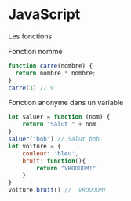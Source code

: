 # JavaScript
Les fonctions

Fonction nommé
```js
function carre(nombre) {
  return nombre * nombre;
}
carre(3) // 9
```

Fonction anonyme dans un variable
```js
let saluer = function (nom) {
    return "Salut " + nom
}
saluer("bob") // Salut bob
let voiture = {
    couleur: 'bleu',
    bruit: function(){
        return "VROOOOM!"
    }
}
voiture.bruit() //  VROOOOM!
```
